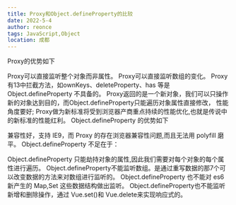 ```yaml
---
title: Proxy和Object.defineProperty的比较
date: 2022-5-4
author: reonce
tags: JavaScript,Object
location: 成都  
---
```

Proxy的优势如下

Proxy可以直接监听整个对象而非属性。
Proxy可以直接监听数组的变化。
Proxy有13中拦截方法，如ownKeys、deleteProperty、has 等是 Object.defineProperty 不具备的。
Proxy返回的是一个新对象，我们可以只操作新的对象达到目的，而Object.defineProperty只能遍历对象属性直接修改， 性能角度要好;
Proxy做为新标准将受到浏览器产商重点持续的性能优化,也就是传说中的新标准的性能红利。
Object.defineProperty 的优势如下

兼容性好，支持 IE9，而 Proxy 的存在浏览器兼容性问题,而且无法用 polyfill 磨平。
Object.defineProperty 不足在于：

Object.defineProperty 只能劫持对象的属性,因此我们需要对每个对象的每个属性进行遍历。
Object.defineProperty不能监听数组。是通过重写数据的那7个可以改变数据的方法来对数组进行监听的。
Object.defineProperty 也不能对 es6 新产生的 Map,Set 这些数据结构做出监听。
Object.defineProperty也不能监听新增和删除操作，通过 Vue.set()和 Vue.delete来实现响应式的。
